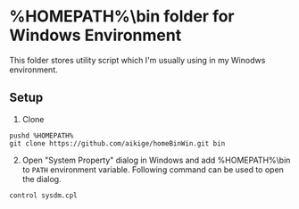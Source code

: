 %HOMEPATH%\bin folder for Windows Environment
=============================================

This folder stores utility script which I'm usually using in my Winodws environment.

## Setup

1. Clone

```
pushd %HOMEPATH%
git clone https://github.com/aikige/homeBinWin.git bin
```

2. Open "System Property" dialog in Windows and add %HOMEPATH%\bin
	to `PATH` environment variable.
	Following command can be used to open the dialog.

```
control sysdm.cpl
```
